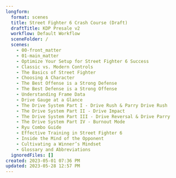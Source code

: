 ```yaml
---
longform:
  format: scenes
  title: Street Fighter 6 Crash Course (Draft)
  draftTitle: KDP Presale v2
  workflow: Default Workflow
  sceneFolder: /
  scenes:
    - 00-front_matter
    - 01-main_matter
    - Optimize Your Setup for Street Fighter 6 Success
    - Classic vs. Modern Controls
    - The Basics of Street Fighter
    - Choosing A Character
    - The Best Offense is a Strong Defense
    - The Best Defense is a Strong Offense
    - Understanding Frame Data
    - Drive Gauge at a Glance
    - The Drive System Part I - Drive Rush & Parry Drive Rush
    - The Drive System Part II - Drive Impact
    - The Drive System Part III - Drive Reversal & Drive Parry
    - The Drive System Part IV - Burnout Mode
    - Ryu Combo Guide
    - Effective Training in Street Fighter 6
    - Inside the Mind of the Opponent
    - Cultivating a Winner’s Mindset
    - Glossary and Abbreviations
  ignoredFiles: []
created: 2023-05-01 07:36 PM
updated: 2023-05-28 12:57 PM
---
```

